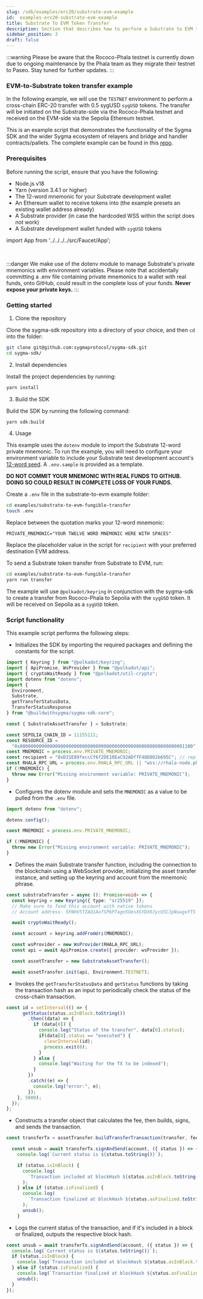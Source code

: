 ```yaml
---
slug: /sdk/examples/erc20/substrate-evm-example
id:  examples-erc20-substrate-evm-example
title: Substrate To EVM Token Transfer
description: Section that describes how to perform a Substrate to EVM token transfer.
sidebar_position: 3
draft: false
---
```


:::warning
Please be aware that the Rococo-Phala testnet is currently down due to ongoing maintenance by the Phala team as they migrate their testnet to Paseo. Stay tuned for further updates.
:::


### EVM-to-Substrate token transfer example

In the following example, we will use the `TESTNET` environment to perform a cross-chain ERC-20 transfer with 0.5 sygUSD `sygUSD` tokens. The transfer will be initiated on the Substrate-side via the Rococo-Phala testnet and received on the EVM-side via the Sepolia Ethereum testnet.

This is an example script that demonstrates the functionality of the Sygma SDK and the wider Sygma ecosystem of relayers and bridge and handler contracts/pallets. The complete example can be found in this [repo](https://github.com/sygmaprotocol/sygma-sdk/tree/main/examples/substrate-to-evm-fungible-transfer).

### Prerequisites

Before running the script, ensure that you have the following:

- Node.js v18
- Yarn (version 3.4.1 or higher)
- The 12-word mnemonic for your Substrate development wallet
- An Ethereum wallet to receive tokens into (the example presets an existing wallet address already)
- A Substrate provider (in case the hardcoded WSS within the script does not work)
- A Substrate development wallet funded with `sygUSD` tokens

import App from '../../../../src/Faucet/App'; 

<App />
<br/>

:::danger
We make use of the dotenv module to manage Substrate's private mnemonics with environment variables. Please note that accidentally committing a .env file containing private mnemonics to a wallet with real funds, onto GitHub, could result in the complete loss of your funds. **Never expose your private keys.**
:::

### Getting started

1. Clone the repository 

Clone the sygma-sdk repository into a directory of your choice, and then `cd` into the folder:

```bash
git clone git@github.com:sygmaprotocol/sygma-sdk.git
cd sygma-sdk/
```

2. Install dependencies
   
Install the project dependencies by running:

```bash
yarn install
```

3. Build the SDK

Build the SDK by running the following command:

```bash
yarn sdk:build
```

4. Usage

This example uses the `dotenv` module to import the Substrate 12-word private mnemonic. To run the example, you will need to configure your environment variable to include your Substrate test development account's [12-word seed](https://support.polkadot.network/support/solutions/articles/65000169731-polkadot-extension-how-can-i-view-my-mnemonic-phrase-). A `.env.sample` is provided as a template.

**DO NOT COMMIT YOUR MNEMONIC WITH REAL FUNDS TO GITHUB. DOING SO COULD RESULT IN COMPLETE LOSS OF YOUR FUNDS.**

Create a `.env` file in the substrate-to-evm example folder:

```bash
cd examples/substrate-to-evm-fungible-transfer
touch .env
```

Replace between the quotation marks your 12-word mnemonic:

`PRIVATE_MNEMONIC="YOUR TWELVE WORD MNEMONIC HERE WITH SPACES"`

Replace the placeholder value in the script for `recipient` with your preferred destination EVM address.
   
To send a Substrate token transfer from Substrate to EVM, run:

```bash
cd examples/substrate-to-evm-fungible-transfer
yarn run transfer
```

The example will use `@polkadot/keyring` in conjunction with the sygma-sdk to create a transfer from Rococo-Phala to Sepolia with the `sygUSD` token. It will be received on Sepolia as a `sygUSD` token.

### Script functionality

This example script performs the following steps:

- Initializes the SDK by importing the required packages and defining the constants for the script.

```ts
import { Keyring } from "@polkadot/keyring";
import { ApiPromise, WsProvider } from "@polkadot/api";
import { cryptoWaitReady } from "@polkadot/util-crypto";
import dotenv from "dotenv";
import {
  Environment,
  Substrate,
  getTransferStatusData,
  TransferStatusResponse
} from "@buildwithsygma/sygma-sdk-core";

const { SubstrateAssetTransfer } = Substrate;

const SEPOLIA_CHAIN_ID = 11155111;
const RESOURCE_ID =
  "0x0000000000000000000000000000000000000000000000000000000000001100"; // this is the resourceID for sygUSD 
const MNEMONIC = process.env.PRIVATE_MNEMONIC;
const recipient = "0xD31E89feccCf6f2DE10EaC92ADffF48D802b695C"; // replace this value for your preferred EVM recipient address 
const RHALA_RPC_URL = process.env.RHALA_RPC_URL || "wss://rhala-node.phala.network/ws"
if (!MNEMONIC) {
  throw new Error("Missing environment variable: PRIVATE_MNEMONIC");
}
```

- Configures the dotenv module and sets the `MNEMONIC` as a value to be pulled from the `.env` file.

```ts
import dotenv from "dotenv";

dotenv.config();

const MNEMONIC = process.env.PRIVATE_MNEMONIC;

if (!MNEMONIC) {
  throw new Error("Missing environment variable: PRIVATE_MNEMONIC");
}
```

- Defines the main Substrate transfer function, including the connection to the blockchain using a WebSocket provider, initializing the asset transfer instance, and setting up the keyring and account from the mnemonic phrase.

```ts
const substrateTransfer = async (): Promise<void> => {
  const keyring = new Keyring({ type: "sr25519" });
  // Make sure to fund this account with native tokens
  // Account address: 5FNHV5TZAQ1AofSPbP7agn5UesXSYDX9JycUSCJpNuwgoYTS

  await cryptoWaitReady();

  const account = keyring.addFromUri(MNEMONIC);

  const wsProvider = new WsProvider(RHALA_RPC_URL);
  const api = await ApiPromise.create({ provider: wsProvider });

  const assetTransfer = new SubstrateAssetTransfer();

  await assetTransfer.init(api, Environment.TESTNET);
```

- Invokes the `getTransferStatusData` and `getStatus` functions by taking the transaction hash as an input to periodically check the status of the cross-chain transaction.

```ts
const id = setInterval(() => {
      getStatus(status.asInBlock.toString())
        .then((data) => {
          if (data[0]) {
            console.log("Status of the transfer", data[0].status);
            if(data[0].status == "executed") {
              clearInterval(id);
              process.exit(0);
            }
          } else {
            console.log("Waiting for the TX to be indexed");
          }
        })
        .catch((e) => {
          console.log("error:", e);
        });
    }, 5000);
  });
};
```

- Constructs a transfer object that calculates the fee, then builds, signs, and sends the transaction.

```ts
const transferTx = assetTransfer.buildTransferTransaction(transfer, fee);

  const unsub = await transferTx.signAndSend(account, ({ status }) => {
    console.log(`Current status is ${status.toString()}`);

    if (status.isInBlock) {
      console.log(
        `Transaction included at blockHash ${status.asInBlock.toString()}`
      );
    } else if (status.isFinalized) {
      console.log(
        `Transaction finalized at blockHash ${status.asFinalized.toString()}`
      );
      unsub();
    }
```

- Logs the current status of the transaction, and if it's included in a block or finalized, outputs the respective block hash.

```ts
const unsub = await transferTx.signAndSend(account, ({ status }) => {
  console.log(`Current status is ${status.toString()}`);
  if (status.isInBlock) {
    console.log(`Transaction included at blockHash ${status.asInBlock.toString()}`);
  } else if (status.isFinalized) {
    console.log(`Transaction finalized at blockHash ${status.asFinalized.toString()}`);
    unsub();
  }
});
```